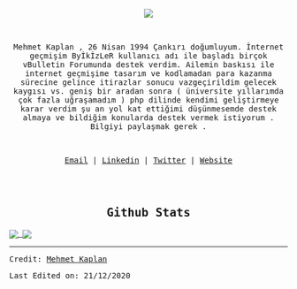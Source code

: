 <p align="center"><img src="https://img.icons8.com/color/26/000000/github-2.png"/></p>
</br>
<p align="center">
<samp>
Mehmet Kaplan , 26 Nisan 1994 Çankırı doğumluyum. İnternet geçmişim ByİkİzLeR kullanıcı adı ile başladı birçok vBulletin Forumunda destek verdim. Ailemin baskısı ile internet geçmişime tasarım ve kodlamadan para kazanma sürecine gelince itirazlar sonucu vazgeçirildim gelecek kaygısı vs. geniş bir aradan sonra ( üniversite yıllarımda çok fazla uğraşamadım ) php dilinde kendimi geliştirmeye karar verdim şu an yol kat ettiğimi düşünmesemde destek almaya ve bildiğim konularda destek vermek istiyorum . Bilgiyi paylaşmak gerek .
</samp>
</p>
</br>
<samp>
<p align="center">
<a href="mailto:mehmetkpln18@gmail.com">Email</a> | <a href="https://www.linkedin.com/in/mehmetkpln18/">Linkedin</a> | <a href="https://twitter.com/mehmetkpln18">Twitter</a> | <a href="https://www.mehmetkaplan.net">Website</a>
</p>
<br/>
<br/>

<h2 align="center"><samp>Github Stats</samp></h2>
<a href="https://github.com/mehmetkpln18/github-readme-stats">
  <img align="center" src="https://github-stats-51zyiojh0.vercel.app/api?username=mehmetkpln18&bg_color=00000000&title_color=ff6e96&text_color=A5A5B6&hide_border=true&show_icons=false&count_private=true" />
</a>
<a href="https://github.com/github-readme-stats">
  <img align="center" src="https://github-stats-51zyiojh0.vercel.app/api/top-langs/?username=mehmetkpln18&bg_color=00000000&hide_border=true&title_color=ff6e96&text_color=A5A5B6&layout=compact" />
</a>

------
Credit: [Mehmet Kaplan](https://github.com/mehmetkpln18)

Last Edited on: 21/12/2020
